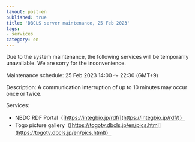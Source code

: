 ```yaml
---
layout: post-en
published: true
title: 'DBCLS server maintenance, 25 Feb 2023'
tags:
- services
category: en
---
```


Due to the system maintenance, the following services will be temporarily unavailable. We are sorry for the inconvenience.

Maintenance schedule: 25 Feb 2023 14:00 〜 22:30 (GMT+9)

Description: A communication interruption of up to 10 minutes may occur once or twice.

Services:
- NBDC RDF Portal（[https://integbio.jp/rdf/](https://integbio.jp/rdf/)）
- Togo picture gallery（[https://togotv.dbcls.jp/en/pics.html](https://togotv.dbcls.jp/en/pics.html)）
